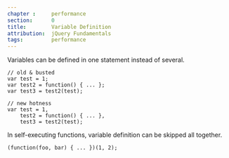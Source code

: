 ```yaml
---
chapter :     performance
section:      0
title:        Variable Definition
attribution:  jQuery Fundamentals
tags:         performance
---
```


Variables can be defined in one statement instead of several.

    // old & busted
    var test = 1;
    var test2 = function() { ... };
    var test3 = test2(test);

    // new hotness
    var test = 1,
        test2 = function() { ... },
        test3 = test2(test);

In self-executing functions, variable definition can be skipped all together.

    (function(foo, bar) { ... })(1, 2);
